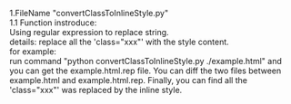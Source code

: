 1.FileName "convertClassToInlineStyle.py"  
  1.1 Function instroduce:  
    Using regular expression to replace string.  
    details: replace all the 'class="xxx"' with the style content.  
    for example:  
      run command "python convertClassToInlineStyle.py ./example.html" and you can get the example.html.rep file. You can diff the two files between example.html and example.html.rep. Finally, you can find all the 'class="xxx"' was replaced by the inline style.

